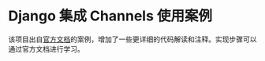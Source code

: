 # Django 集成 Channels 使用案例

该项目出自[官方文档](https://channels.readthedocs.io/en/stable/tutorial/index.html)的案例，增加了一些更详细的代码解读和注释。实现步骤可以通过官方文档进行学习。
